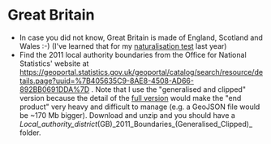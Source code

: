 Great Britain
=============
- In case you did not know, Great Britain is made of England, Scotland and Wales :-) (I've learned that for my [naturalisation test](https://www.gov.uk/life-in-the-uk-test/book-life-in-uk-test) last year)
- Find the 2011 local authority boundaries from the Office for National Statistics' website at https://geoportal.statistics.gov.uk/geoportal/catalog/search/resource/details.page?uuid=%7B405635C9-8AE8-4508-AD66-892BB0691DDA%7D . Note that I use the "generalised and clipped" version because the detail of the [full version](https://geoportal.statistics.gov.uk/geoportal/catalog/search/resource/details.page?uuid=%7B88D90EC4-C8E0-4432-AD5B-33DE6F5C215B%7D) would make the "end product" very heavy and difficult to manage (e.g. a GeoJSON file would be ~170 Mb bigger). Download and unzip and you should have a _Local\_authority\_district_(GB)\_2011\_Boundaries\_(Generalised\_Clipped)_ folder. 
